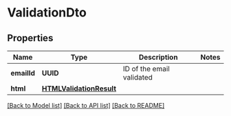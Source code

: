 # ValidationDto

## Properties
Name | Type | Description | Notes
------------ | ------------- | ------------- | -------------
**emailId** | **UUID** | ID of the email validated | 
**html** | [**HTMLValidationResult**](HTMLValidationResult) |  | 

[[Back to Model list]](../README#documentation-for-models) [[Back to API list]](../README#documentation-for-api-endpoints) [[Back to README]](../README)


